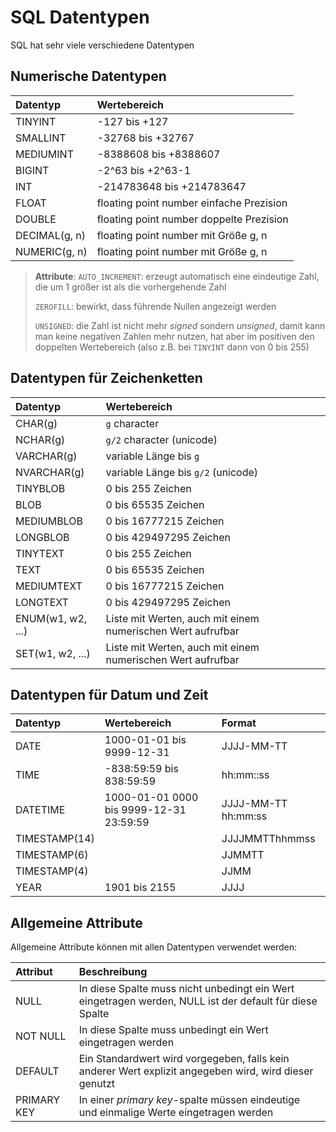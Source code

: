 # SQL Datentypen

SQL hat sehr viele verschiedene Datentypen

## Numerische Datentypen

| Datentyp  | Wertebereich              |
| :-------- | :------------------------ |
| TINYINT   | -127 bis +127             |
| SMALLINT  | -32768 bis +32767         |
| MEDIUMINT | -8388608 bis +8388607     |
| BIGINT    | -2^63 bis +2^63-1         |
| INT       | -214783648 bis +214783647 |
| FLOAT     | floating point number einfache Prezision |
| DOUBLE    | floating point number doppelte Prezision |
| DECIMAL(g, n) | floating point number mit Größe g, n |
| NUMERIC(g, n) | floating point number mit Größe g, n |

> **Attribute**:
> `AUTO_INCREMENT`: erzeugt automatisch eine eindeutige Zahl, die um 1 größer ist als die vorhergehende Zahl
>
> `ZEROFILL`: bewirkt, dass führende Nullen angezeigt werden
>
> `UNSIGNED`: die Zahl ist nicht mehr *signed* sondern *unsigned*, damit kann man keine negativen Zahlen mehr nutzen, hat aber im positiven den doppelten Wertebereich (also z.B. bei `TINYINT` dann von 0 bis 255)

## Datentypen für Zeichenketten

| Datentyp    | Wertebereich                       |
| :---------  | :--------------------------------- |
| CHAR(g)     | `g` character                      |
| NCHAR(g)    | `g/2` character (unicode)          |
| VARCHAR(g)  | variable Länge bis `g`             |
| NVARCHAR(g) | variable Länge bis `g/2` (unicode) |
| TINYBLOB    | 0 bis 255 Zeichen                  |
| BLOB        | 0 bis 65535 Zeichen                |
| MEDIUMBLOB  | 0 bis 16777215 Zeichen             |
| LONGBLOB    | 0 bis 429497295 Zeichen            |
| TINYTEXT    | 0 bis 255 Zeichen                  |
| TEXT        | 0 bis 65535 Zeichen                |
| MEDIUMTEXT  | 0 bis 16777215 Zeichen             |
| LONGTEXT    | 0 bis 429497295 Zeichen            |
| ENUM(w1, w2, ...) | Liste mit Werten, auch mit einem numerischen Wert aufrufbar |
| SET(w1, w2, ...)  | Liste mit Werten, auch mit einem numerischen Wert aufrufbar |

## Datentypen für Datum und Zeit

| Datentyp      | Wertebereich              | Format     |
| :-----------  | :------------------------ | :--------- |
| DATE          | 1000-01-01 bis 9999-12-31 | JJJJ-MM-TT |
| TIME          | -838:59:59 bis 838:59:59  | hh:mm::ss  |
| DATETIME      | 1000-01-01 0000 bis 9999-12-31 23:59:59 | JJJJ-MM-TT hh:mm:ss |
| TIMESTAMP(14) | &nbsp;        | JJJJMMTThhmmss |
| TIMESTAMP(6)  | &nbsp;        | JJMMTT         |
| TIMESTAMP(4)  | &nbsp;        | JJMM           |
| YEAR          | 1901 bis 2155 | JJJJ           |

## Allgemeine Attribute

Allgemeine Attribute können mit allen Datentypen verwendet werden:

| Attribut    | Beschreibung |
| :---------- | :------------- |
| NULL        | In diese Spalte muss nicht unbedingt ein Wert eingetragen werden, NULL ist der default für diese Spalte |
| NOT NULL    | In diese Spalte muss unbedingt ein Wert eingetragen werden |
| DEFAULT     | Ein Standardwert wird vorgegeben, falls kein anderer Wert explizit angegeben wird, wird dieser genutzt |
| PRIMARY KEY | In einer *primary key*-spalte müssen eindeutige und einmalige Werte eingetragen werden |
